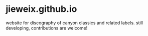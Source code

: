# jieweix.github.io

website for discography of canyon classics and related labels. still developing, contributions are welcome!
